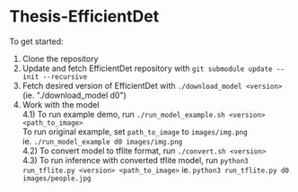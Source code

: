 # Thesis-EfficientDet

To get started:

1) Clone the repository
2) Update and fetch EfficientDet repository with `git submodule update --init --recursive`
3) Fetch desired version of EfficientDet with `./download_model <version>`  
   (ie. "./download_model d0")
4) Work with the model  
    4.1) To run example demo, run `./run_model_example.sh <version> <path_to_image>`  
        To run original example, set `path_to_image` to `images/img.png`  
        ie. `./run_model_example d0 images/img.png`  
    4.2) To convert model to tflite format, run `./convert.sh <version>`  
    4.3) To run inference with converted tflite model, run `python3 run_tflite.py <version> <path_to_image>`
        ie. `python3 run_tflite.py d0 images/people.jpg`   

